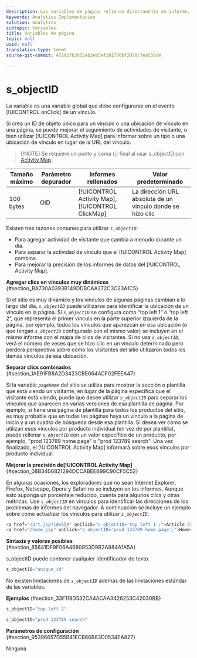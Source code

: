 ```yaml
---
description: Las variables de página rellenan directamente un informe, como pageName, Props de lista, Variables de lista, etc.
keywords: Analytics Implementation
solution: Analytics
subtopic: Variables
title: Variables de página
topic: null
uuid: null
translation-type: tm+mt
source-git-commit: 47291fb3d55ab3eb5ef181770bf2078c7ea55bc4

---
```



# s_objectID

La variable es una variable global que debe configurarse en el evento [!UICONTROL onClick] de un vínculo.


<!-- 

s_objectID.xml

 -->

Si crea un ID de objeto único para un vínculo o una ubicación de vínculo en una página, se puede mejorar el seguimiento de actividades de visitante, o bien utilizar [!UICONTROL Activity Map] para informar sobre un tipo o una ubicación de vínculo en lugar de la URL del vínculo.

> [!NOTE] Se requiere un punto y coma (;) final al usar s_objectID con [Activity Map](https://marketing.adobe.com/resources/help/en_US/analytics/activitymap/activitymap-link-tracking-use-case.html).

| Tamaño máximo | Parámetro depurador | Informes rellenados | Valor predeterminado |
|---|---|---|---|
| 100 bytes | OID | [!UICONTROL Activity Map], [!UICONTROL ClickMap] | La dirección URL absoluta de un vínculo donde se hizo clic |

Existen tres razones comunes para utilizar *`s_objectID`*:

* Para agregar actividad de visitante que cambia a menudo durante un día.
* Para separar la actividad de vínculo que el [!UICONTROL Activity Map] combina.
* Para mejorar la precisión de los informes de datos del [!UICONTROL Activity Map].

**Agregar clics en vínculos muy dinámicos** {#section_BA730A0393B149DDBCAA272C3C23A1C5}

Si el sitio es muy dinámico y los vínculos de algunas páginas cambian a lo largo del día, *`s_objectID`* puede utilizarse para identificar la ubicación de un vínculo en la página. Si *`s_objectID`* se configura como “top left 1” o “top left 2”, que representa el primer vínculo en la parte superior izquierda de la página, por ejemplo, todos los vínculos que aparezcan en esa ubicación (o que tengan *`s_objectID`* configurado con el mismo valor) se incluyen en el mismo informe con el mapa de clics de visitantes. Si no usa *`s_objectID`*, verá el número de veces que se hizo clic en un vínculo determinado pero perderá perspectiva sobre cómo los visitantes del sitio utilizaron todos los demás vínculos de esa ubicación.

**Separar clics combinados** {#section_1AE91FB8A2D3423CBE064ACF02FEEA47}

Si la variable *`pageName`* del sitio se utiliza para mostrar la sección o plantilla que está viendo un visitante, en lugar de la página específica que el visitante está viendo, puede que desee utilizar *`s_objectID`* para separar los vínculos que aparecen en varias versiones de esa plantilla de página. Por ejemplo, si tiene una página de plantilla para todos los productos del sitio, es muy probable que en todas las páginas haya un vínculo a la página de inicio y a un cuadro de búsqueda desde esa plantilla. Si desea ver cómo se utilizan esos vínculos por producto individual (en vez de por plantilla), puede rellenar *`s_objectID`* con un valor específico de un producto, por ejemplo, "prod 123789 home page" o "prod 123789 search". Una vez finalizado, el [!UICONTROL Activity Map] informará sobre esos vínculos por producto individual.

**Mejorar la precisión de[!UICONTROL Activity Map]**{#section_08B3406821294DCCABEEB99C90CF5C52}

En algunas ocasiones, los exploradores que no sean Internet Explorer, Firefox, Netscape, Opera y Safari no se incluyen en los informes. Aunque esto suponga un porcentaje reducido, cuenta para algunos clics y otras métricas. Use *`s_objectID`* en vínculos para identificar las direcciones de los problemas de informes del navegador. A continuación se incluye un ejemplo sobre cómo actualizar los vínculos para utilizar *`s_objectID`*:

```js
<a href="/art.jsp?id=559" onClick="s_objectID='top left 1';">Article 559</a> 
<a href="/home.jsp" onClick="s_objectID='prod 123789 home page';">Home</a> 
```

**Sintaxis y valores posibles** {#section_85841DF9F06A4680953D9B2A884A1A5A}

s_objectID puede contener cualquier identificador de texto.

```js
s_objectID="unique_id" 
```

No existen limitaciones de *`s_objectID`* además de las limitaciones estándar de las variables.

**Ejemplos** {#section_33F119D532CA4ACAA3426253C42030BB}

```js
s_objectID="top left 2" 
```

```js
s_objectID="prod 123789 search"
```

**Parámetros de configuración** {#section_95396657D55B41ECB66B83D0534EA827}

Ninguna
